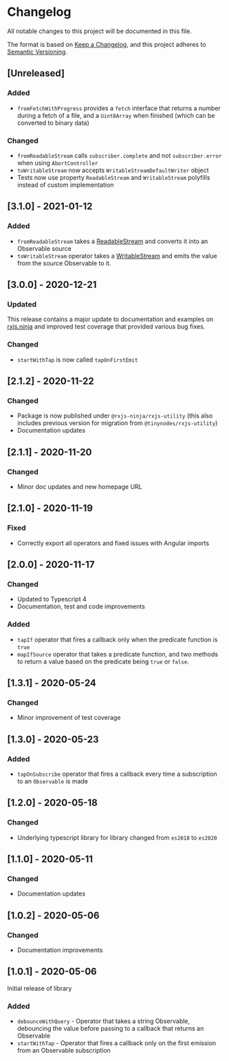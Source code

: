# Changelog

All notable changes to this project will be documented in this file.

The format is based on [Keep a Changelog](https://keepachangelog.com/en/1.0.0/), and this project adheres
to [Semantic Versioning](https://semver.org/spec/v2.0.0.html).

## [Unreleased]

### Added

- `fromFetchWithProgress` provides a `fetch` interface that returns a number during a fetch of a file, and a `Uint8Array` when finished (which can be converted to binary data)

### Changed

- `fromReadableStream` calls `subscriber.complete` and not `subscriber.error` when using `AbortController`
- `toWritableStream` now accepts `WritableStreamDefaultWriter` object
- Tests now use property `ReadableStream` and `WritableStream` polyfills instead of custom implementation

## [3.1.0] - 2021-01-12

### Added

- `fromReadableStream` takes a [ReadableStream](https://developer.mozilla.org/en-US/docs/Web/API/ReadableStream) and
  converts it into an Observable source
- `toWritableStream` operator takes a [WritableStream](https://developer.mozilla.org/en-US/docs/Web/API/WritableStream)
  and emits the value from the source Observable to it.

## [3.0.0] - 2020-12-21

### Updated

This release contains a major update to documentation and examples on [rxjs.ninja](https://rxjs.ninja) and improved test
coverage that provided various bug fixes.

### Changed

- `startWithTap` is now called `tapOnFirstEmit`

## [2.1.2] - 2020-11-22

### Changed

- Package is now published under `@rxjs-ninja/rxjs-utility` (this also includes previous version for migration
  from `@tinynodes/rxjs-utility`)
- Documentation updates

## [2.1.1] - 2020-11-20

### Changed

- Minor doc updates and new homepage URL

## [2.1.0] - 2020-11-19

### Fixed

- Correctly export all operators and fixed issues with Angular imports

## [2.0.0] - 2020-11-17

### Changed

- Updated to Typescript 4
- Documentation, test and code improvements

### Added

- `tapIf` operator that fires a callback only when the predicate function is `true`
- `mapIfSource` operator that takes a predicate function, and two methods to return a value based on the predicate
  being `true` or `false`.

## [1.3.1] - 2020-05-24

### Changed

- Minor improvement of test coverage

## [1.3.0] - 2020-05-23

### Added

- `tapOnSubscribe` operator that fires a callback every time a subscription to an `Observable` is made

## [1.2.0] - 2020-05-18

### Changed

- Underlying typescript library for library changed from `es2018` to `es2020`

## [1.1.0] - 2020-05-11

### Changed

- Documentation updates

## [1.0.2] - 2020-05-06

### Changed

- Documentation improvements

## [1.0.1] - 2020-05-06

Initial release of library

### Added

- `debounceWithQuery` - Operator that takes a string Observable, debouncing the value before passing to a callback that
  returns an Observable
- `startWithTap` - Operator that fires a callback only on the first emission from an Observable subscription
